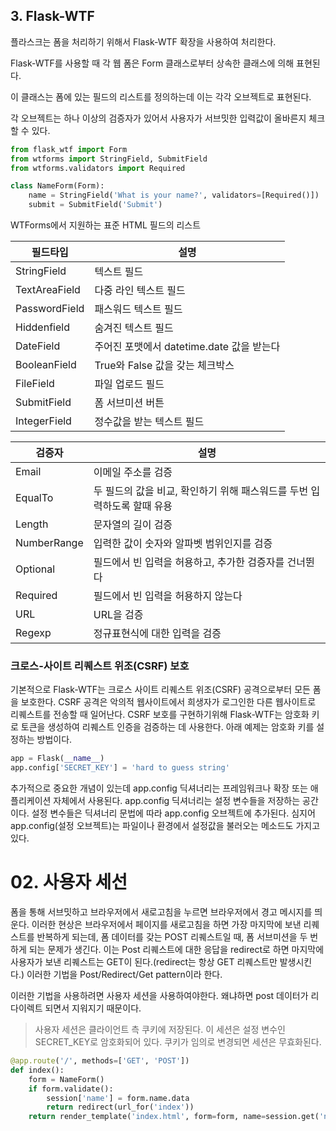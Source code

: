 ## 3. Flask-WTF

플라스크는 폼을 처리하기 위해서 Flask-WTF 확장을 사용하여 처리한다.

Flask-WTF를 사용할 때 각 웹 폼은 Form 클래스로부터 상속한 클래스에 의해  표현된다.

이 클래스는 폼에 있는 필드의 리스트를 정의하는데 이는 각각 오브젝트로 표현된다.

각 오브젝트는 하나 이상의 검증자가 있어서 사용자가 서브밋한 입력값이 올바른지 체크할 수 있다. 



```python
from flask_wtf import Form
from wtforms import StringField, SubmitField
from wtforms.validators import Required

class NameForm(Form):
    name = StringField('What is your name?', validators=[Required()])
	submit = SubmitField('Submit')
```



WTForms에서 지원하는 표준 HTML 필드의 리스트 

| 필드타입      | 설명                                      |
| ------------- | ----------------------------------------- |
| StringField   | 텍스트 필드                               |
| TextAreaField | 다중 라인 텍스트 필드                     |
| PasswordField | 패스워드 텍스트 필드                      |
| Hiddenfield   | 숨겨진 텍스트 필드                        |
| DateField     | 주어진 포맷에서 datetime.date 값을 받는다 |
| BooleanField  | True와 False 값을 갖는 체크박스           |
| FileField     | 파일 업로드 필드                          |
| SubmitField   | 폼 서브미션 버튼                          |
| IntegerField  | 정수값을 받는 텍스트 필드                 |



| 검증자      | 설명                                                         |
| ----------- | ------------------------------------------------------------ |
| Email       | 이메일 주소를 검증                                           |
| EqualTo     | 두 필드의 값을 비교, 확인하기 위해 패스워드를 두번 입력하도록 할때 유용 |
| Length      | 문자열의 길이 검증                                           |
| NumberRange | 입력한 값이 숫자와 알파벳 범위인지를 검증                    |
| Optional    | 필드에서 빈 입력을 허용하고, 추가한 검증자를 건너뛴다        |
| Required    | 필드에서 빈 입력을 허용하지 않는다                           |
| URL         | URL을 검증                                                   |
| Regexp      | 정규표현식에 대한 입력을 검증                                |


### 크로스-사이트 리퀘스트 위조(CSRF) 보호

기본적으로 Flask-WTF는 크로스 사이트 리퀘스트 위조(CSRF) 공격으로부터 모든 폼을 보호한다.
CSRF 공격은 악의적 웹사이트에서 희생자가 로그인한 다른 웹사이트로 리퀘스트를 전송할 때 일어난다.
CSRF 보호를 구현하기위해 Flask-WTF는 암호화 키로 토큰을 생성하여 리퀘스트 인증을 검증하는 데 사용한다. 
아래 예제는 암호화 키를 설정하는 방법이다.

```python
app = Flask(__name__)
app.config['SECRET_KEY'] = 'hard to guess string'
```



추가적으로 중요한 개념이 있는데 app.config 딕셔너리는 프레임워크나 확장 또는 애플리케이션 자체에서 사용된다. app.config 딕셔너리는 설정 변수들을 저장하는 공간이다. 설정 변수들은 딕셔너리 문법에 따라 app.config 오브젝트에 추가된다. 심지어 app.config(설정 오브젝트)는 파일이나 환경에서 설정값을 불러오는 메소드도 가지고 있다.



# 02. 사용자 세선

폼을 통해 서브밋하고 브라우저에서 새로고침을 누르면 브라우저에서 경고 메시지를 띄운다. 이러한 현상은 브라우저에서 페이지를 새로고침을 하면 가장 마지막에 보낸 리퀘스트를 반복하게 되는데, 폼 데이터를 갖는 POST 리퀘스트일 때, 폼 서브미션을 두 번하게 되는 문제가 생긴다. 이는 Post 리퀘스트에 대한 응답을 redirect로 하면 마지막에 사용자가 보낸 리퀘스트는 GET이 된다.(redirect는 항상 GET 리퀘스트만 발생시킨다.) 이러한 기법을 Post/Redirect/Get pattern이라 한다.

이러한 기법을 사용하려면 사용자 세션을 사용하여야한다. 왜냐하면 post 데이터가 리다이렉트 되면서 지워지기 때문이다.

> 사용자 세션은 클라이언트 측 쿠키에 저장된다. 이 세션은 설정 변수인 SECRET_KEY로 암호화되어 있다. 쿠키가 임의로 변경되면 세션은 무효화된다.

```python
@app.route('/', methods=['GET', 'POST'])
def index():
    form = NameForm()
    if form.validate():
        session['name'] = form.name.data
        return redirect(url_for('index'))
    return render_template('index.html', form=form, name=session.get('name'))
```

